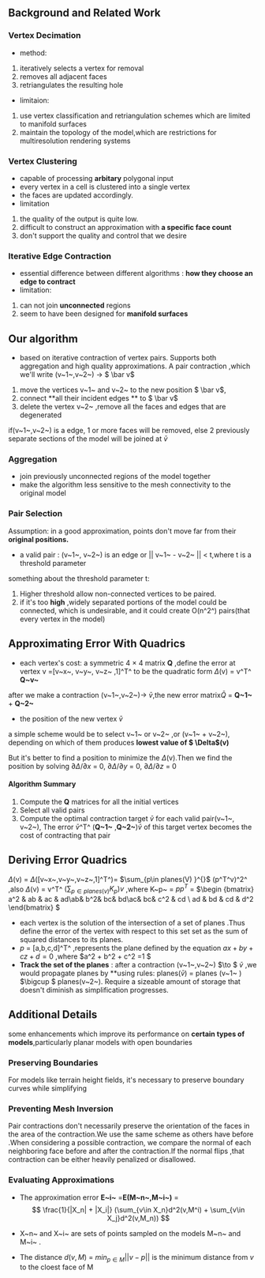 ## Background and Related Work
### Vertex Decimation
* method:
1. iteratively selects a vertex for removal
2. removes all adjacent faces
3. retriangulates the resulting hole
* limitaion:
1. use vertex classification and retriangulation schemes which are limited to manifold surfaces
2. maintain the topology of the model,which are restrictions for multiresolution rendering systems

### Vertex Clustering
* capable of processing **arbitary** polygonal input
* every vertex in a cell is clustered into a single vertex
* the faces are updated accordingly.
* limitation
1. the quality of the output is quite low.
2. difficult to construct an approximation with **a specific face count**
3. don't support the quality and control that we desire

### Iterative Edge Contraction
* essential difference between different algorithms : **how they choose an edge to contract**
* limitation:
1. can not join **unconnected** regions
2. seem to have been designed for **manifold surfaces**



## Our algorithm
* based on iterative contraction of vertex pairs. Supports both aggregation and high quality approximations.
A pair contraction ,which we'll write (v~1~,v~2~) $\to$  $ \bar v$

1. move the vertices v~1~ and v~2~ to the new position $ \bar v$, 
2. connect **all their incident edges ** to $ \bar v$
3. delete the vertex v~2~ ,remove all the faces and edges that are degenerated

if(v~1~,v~2~) is a edge, 1 or more faces will be removed, else 2 previously separate sections of the model will be joined at $\bar v$ 

### Aggregation 

* join previously unconnected regions of the model together
* make the algorithm less sensitive to the mesh connectivity to the original model

### Pair Selection 

Assumption: in a good approximation, points don't move far from their **original positions.**

* a valid pair : (v~1~, v~2~) is an edge or || v~1~ - v~2~ || < t,where t is a threshold parameter

something about the threshold parameter t: 

1. Higher threshold allow non-connected vertices to be paired.
2. if it's too **high** ,widely separated portions of the model could be connected, which is undesirable, and it could create O(n^2^) pairs(that every vertex in the model)

## Approximating Error With Quadrics
* each vertex's cost: a symmetric 4 $\times$ 4 matrix **Q**   ,define the error at vertex v =[v~x~, v~y~, v~z~ ,1]^T^  to be the quadratic form $\Delta$(v) = v^T^ **Q~v~** 

after we make a contraction (v~1~,v~2~)$\to$ $\bar v$,the new  error matrix$\bar Q$ = **Q~1~**  + **Q~2~**  
* the position of the new vertex $\bar v$

a simple scheme would be to select v~1~ or v~2~ ,or (v~1~ + v~2~), depending on which of them produces **lowest value of $ \Delta$(v)** 

But it's better to find a position to minimize the $\Delta$(v).Then we find the position by solving $\partial {\Delta}/\partial{x}$ = 0, $\partial {\Delta}/\partial{y}$ = 0,  $\partial {\Delta}/\partial{z}$ = 0

#### Algorithm Summary

1. Compute the **Q** matrices for all the initial vertices
2. Select all valid pairs
3. Compute the optimal contraction target $\bar v$ for each valid pair(v~1~, v~2~), The error $\bar v$^T^ (**Q~1~** ,**Q~2~**)$\bar v$ of this target vertex becomes the cost of contracting that pair

## Deriving Error Quadrics
$\Delta$(v) = $\Delta$([v~x~,v~y~,v~z~,1]^T^)= $\sum_{p\in planes(V) }^{}$ (p^T^v)^2^ ,also $\Delta$(v) = v^T^ $(\sum_{p\in planes(v)}K_p)v$ ,where K~p~ = $pp^T$ = $\begin {bmatrix} a^2 & ab & ac & ad\\ab& b^2& bc& bd\\ac& bc& c^2 & cd \\ ad & bd & cd & d^2 \end{bmatrix} $

* each vertex is the solution of the intersection of a set of planes .Thus define the error of the vertex with respect to this set set as the sum of squared distances to its planes.
* $p$ = [a,b,c,d]^T^ ,represents the plane defined by the equation $ax + by + cz +d = 0$ ,where $a^2 + b^2 + c^2  =1 $
* **Track the set of the planes** : after a contraction (v~1~,v~2~) $\to $ $\bar v$ ,we would propagate planes by **using rules: planes($\bar v$) = planes (v~1~ ) $\bigcup $ planes(v~2~). Require a sizeable amount of storage that doesn't diminish as simplification progresses.

## Additional Details

some enhancements which improve its performance on **certain types of models**,particularly planar models with open boundaries
### Preserving Boundaries
For models like terrain height fields, it's necessary to preserve boundary curves while simplifying
### Preventing Mesh Inversion
Pair contractions don't necessarily preserve the orientation of the faces in the area of the contraction.We use the same scheme as others have before .When considering a possible contraction, we compare the normal of each neighboring face before and after the contraction.If the normal flips ,that contraction can be either heavily penalized or disallowed.
### Evaluating Approximations
* The approximation error **E~i~**  =**E(M~n~,M~i~)** =
$$
\frac{1}{|X_n| + |X_i|} (\sum_{v\in X_n}d^2(v,M^i) + \sum_{v\in X_j}d^2(v,M_n))
$$

* X~n~ and X~i~ are sets of points sampled on the models M~n~ and M~i~ .
* The distance $d(v,M)$ = $min_{p\in M} ||v-p||$  is the minimum distance from $v$ to the cloest face of M
